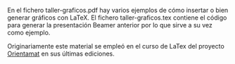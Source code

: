 En el fichero taller-graficos.pdf hay varios ejemplos de cómo insertar o bien generar gráficos con LaTeX.
El fichero taller-graficos.tex contiene el código para generar la presentación Beamer anterior por lo que sirve a su vez como ejemplo.

Originariamente este material se empleó en el curso de LaTex del proyecto [Orientamat](http://www.ugr.es/~orientamat/actividades.html)  en sus últimas ediciones. 
